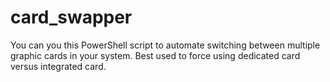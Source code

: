 # card_swapper

You can you this PowerShell script to automate switching between multiple graphic cards in your system.
Best used to force using dedicated card versus integrated card.
